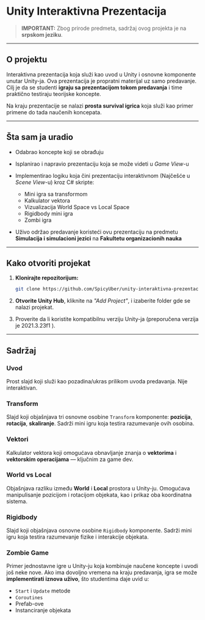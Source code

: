 # Unity Interaktivna Prezentacija

> **IMPORTANT:** Zbog prirode predmeta, sadržaj ovog projekta je na **srpskom jeziku**.

---

## O projektu

Interaktivna prezentacija koja služi kao uvod u Unity i osnovne komponente unutar Unity-ja.
Ova prezentacija je propratni materijal uz samo predavanje. Cilj je da se studenti **igraju sa prezentacijom tokom predavanja** i time praktično testiraju teorijske koncepte.

Na kraju prezentacije se nalazi **prosta survival igrica** koja služi kao primer primene do tada naučenih koncepata.

---

## Šta sam ja uradio

* Odabrao koncepte koji se obrađuju
* Isplanirao i napravio prezentaciju koja se može videti u *Game View*-u
* Implementirao logiku koja čini prezentaciju interaktivnom (Najčešće u *Scene View*-u)  kroz C# skripte:

  * Mini igra sa transformom
  * Kalkulator vektora
  * Vizualizacija World Space vs Local Space
  * Rigidbody mini igra
  * Zombi igra
* Uživo održao predavanje koristeći ovu prezentaciju na predmetu **Simulacija i simulacioni jezici** na **Fakultetu organizacionih nauka**

---

## Kako otvoriti projekat

1. **Klonirajte repozitorijum:**

   ```bash
   git clone https://github.com/SpicyUber/unity-interaktivna-prezentacija.git
   ```

2. **Otvorite Unity Hub**, kliknite na *"Add Project"*, i izaberite folder gde se nalazi projekat.

3. Proverite da li koristite kompatibilnu verziju Unity-ja (preporučena verzija je 2021.3.23f1 ).

---

## Sadržaj

### Uvod

Prost slajd koji služi kao pozadina/ukras prilikom uvoda predavanja. Nije interaktivan.

### Transform

Slajd koji objašnjava tri osnovne osobine `Transform` komponente: **pozicija**, **rotacija**, **skaliranje**.
Sadrži mini igru koja testira razumevanje ovih osobina.

### Vektori

Kalkulator vektora koji omogućava obnavljanje znanja o **vektorima** i **vektorskim operacijama** — ključnim za game dev.

### World vs Local

Objašnjava razliku između **World** i **Local** prostora u Unity-ju.
Omogućava manipulisanje pozicijom i rotacijom objekata, kao i prikaz oba koordinatna sistema.

### Rigidbody

Slajd koji objašnjava osnovne osobine `Rigidbody` komponente.
Sadrži mini igru koja testira razumevanje fizike i interakcije objekata.

### Zombie Game

Primer jednostavne igre u Unity-ju koja kombinuje naučene koncepte i uvodi još neke nove.
Ako ima dovoljno vremena na kraju predavanja, igra se može **implementirati iznova uživo**, što studentima daje uvid u:

* `Start` i `Update` metode
* `Coroutines`
* Prefab-ove
* Instanciranje objekata

